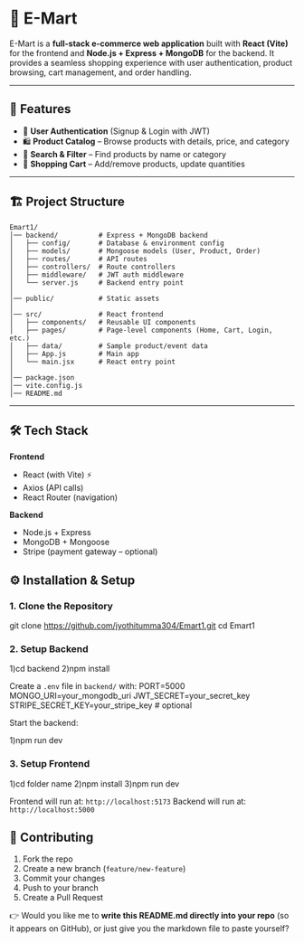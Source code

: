 

# 🛒 E-Mart

E-Mart is a **full-stack e-commerce web application** built with **React (Vite)** for the frontend and **Node.js + Express + MongoDB** for the backend.
It provides a seamless shopping experience with user authentication, product browsing, cart management, and order handling.

---

## 🚀 Features

* 🔑 **User Authentication** (Signup & Login with JWT)
* 🛍️ **Product Catalog** – Browse products with details, price, and category
* 🔎 **Search & Filter** – Find products by name or category
* 🛒 **Shopping Cart** – Add/remove products, update quantities



---

## 🏗️ Project Structure

```
Emart1/
│── backend/          # Express + MongoDB backend
│   ├── config/       # Database & environment config
│   ├── models/       # Mongoose models (User, Product, Order)
│   ├── routes/       # API routes
│   ├── controllers/  # Route controllers
│   ├── middleware/   # JWT auth middleware
│   └── server.js     # Backend entry point
│
│── public/           # Static assets
│
│── src/              # React frontend
│   ├── components/   # Reusable UI components
│   ├── pages/        # Page-level components (Home, Cart, Login, etc.)
│   ├── data/         # Sample product/event data
│   ├── App.js        # Main app
│   └── main.jsx      # React entry point
│
│── package.json
│── vite.config.js
│── README.md
```

---

## 🛠️ Tech Stack

**Frontend**

* React (with Vite) ⚡
* Axios (API calls)
* React Router (navigation)

**Backend**

* Node.js + Express
* MongoDB + Mongoose
* Stripe (payment gateway – optional)


## ⚙️ Installation & Setup

### 1. Clone the Repository

git clone https://github.com/jyothitumma304/Emart1.git
cd Emart1

### 2. Setup Backend


1)cd backend
2)npm install


Create a `.env` file in `backend/` with:
PORT=5000
MONGO_URI=your_mongodb_uri
JWT_SECRET=your_secret_key
STRIPE_SECRET_KEY=your_stripe_key   # optional


Start the backend:

1)npm run dev


### 3. Setup Frontend

1)cd  folder name
2)npm install
3)npm run dev

Frontend will run at: `http://localhost:5173`
Backend will run at: `http://localhost:5000`


## 🤝 Contributing

1. Fork the repo
2. Create a new branch (`feature/new-feature`)
3. Commit your changes
4. Push to your branch
5. Create a Pull Request



👉 Would you like me to **write this README.md directly into your repo** (so it appears on GitHub), or just give you the markdown file to paste yourself?
